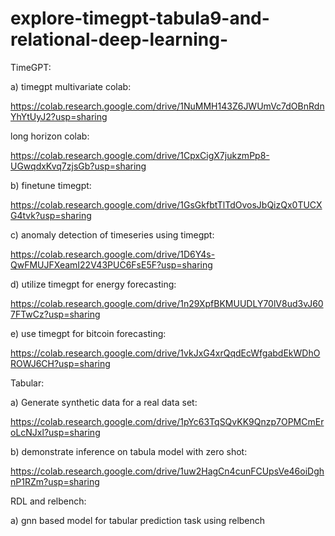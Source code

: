 # explore-timegpt-tabula9-and-relational-deep-learning-
TimeGPT:

a) timegpt multivariate colab:

https://colab.research.google.com/drive/1NuMMH143Z6JWUmVc7dOBnRdnYhYtUyJ2?usp=sharing

 long horizon colab:

https://colab.research.google.com/drive/1CpxCigX7jukzmPp8-UGwqdxKvq7zjsGb?usp=sharing


 b) finetune timegpt:

https://colab.research.google.com/drive/1GsGkfbtTlTdOvosJbQizQx0TUCXG4tvk?usp=sharing



c) anomaly detection of timeseries using timegpt:

https://colab.research.google.com/drive/1D6Y4s-QwFMUJFXeamI22V43PUC6FsE5F?usp=sharing



d) utilize timegpt for energy forecasting:

https://colab.research.google.com/drive/1n29XpfBKMUUDLY70lV8ud3vJ607FTwCz?usp=sharing



e) use timegpt for bitcoin forecasting:

https://colab.research.google.com/drive/1vkJxG4xrQqdEcWfgabdEkWDhOROWJ6CH?usp=sharing


Tabular:

a) Generate synthetic data for a real data set:

https://colab.research.google.com/drive/1pYc63TqSQvKK9Qnzp7OPMCmEroLcNJxl?usp=sharing


b) demonstrate inference on tabula model with zero shot:

https://colab.research.google.com/drive/1uw2HagCn4cunFCUpsVe46oiDghnP1RZm?usp=sharing



RDL and relbench:


a) gnn based model for tabular prediction task using relbench 

